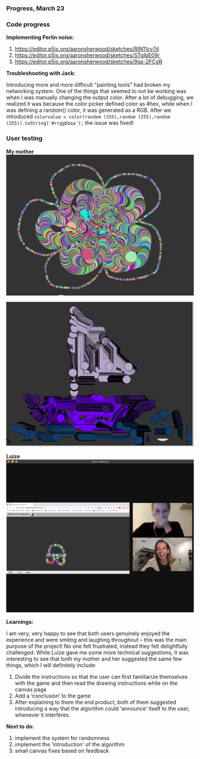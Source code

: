 ### Progress, March 23


### Code progress

**Implementing Perlin noise:**

1. https://editor.p5js.org/aaronsherwood/sketches/RIN11cy7d
2. https://editor.p5js.org/aaronsherwood/sketches/STglbE09r
3. https://editor.p5js.org/aaronsherwood/sketches/9sp-2FCgR


**Troubleshooting with Jack:**

Introducing more and more difficult "painting tools" had broken my networking system. One of the things that seemed to not be working was when I was manually changing the output color. After a lot of debugging, we realized it was because the color picker defined color as #hex, while when I was defining a random() color, it was generated as a RGB. After we introduced ``colorvalue = color(random (255),random (255),random (255)).toString('#rrggbbaa');`` the issue was fixed!

### User testing

**My mother**
![flower](/media/puke.png)

![boat](/media/laiva.png)


**Luize**
![car](/media/car.png)


**Learnings:**

I am very, very happy to see that both users genuinely enjoyed the experience and were smiling and laughing throughout – this was the main purpose of the project! No one felt frustrated, instead they felt delightfully challenged. While Luīze gave me some more technical suggestions, it was interesting to see that both my mother and her suggested the same few things, which I will definitely include:
1.	Divide the instructions so that the user can first familiarize themselves with the game and then read the drawing instructions while on the canvas page
2.	Add a ‘conclusion’ to the game
3.	After explaining to them the end product, both of them suggested introducing a way that the algorithm could ‘announce’ itself to the user, whenever it interferes.


**Next to do:**
1. implement the system for randomness
2. implement the 'introduction' of the algorithm
3. small canvas fixes based on feedback

